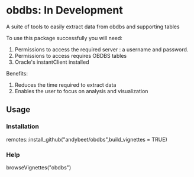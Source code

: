 # obdbs: In Development
A suite of tools to easily extract data from obdbs and supporting tables

To use this package successfully you will need:

1. Permissions to access the required server : a username and password.
2. Permissions to access requires OBDBS tables
3. Oracle's instantClient installed

Benefits: 

1. Reduces the time required to extract data
2. Enables the user to focus on analysis and visualization

## Usage

### Installation

remotes::install_github("andybeet/obdbs",build_vignettes = TRUE)

### Help

browseVignettes("obdbs")







